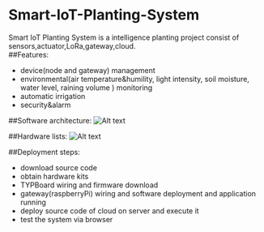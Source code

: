 # Smart-IoT-Planting-System
Smart IoT Planting System is a intelligence planting project consist of sensors,actuator,LoRa,gateway,cloud.  
##Features:
- device(node and gateway) management
- environmental(air temperature&humility, light intensity, soil moisture, water level, raining volume ) monitoring
- automatic irrigation
- security&alarm

##Software architecture:
![Alt text](https://github.com/Python-IoT/Smart-IoT-Planting-System/blob/master/arch/sys-arch-diagram.png)

##Hardware lists:
![Alt text](https://github.com/Python-IoT/Smart-IoT-Planting-System/blob/master/arch/Hardware-kit-2.jpg)

##Deployment steps:
- download source code
- obtain hardware kits
- TYPBoard wiring and firmware download
- gateway(raspberryPi) wiring and software deployment and application running
- deploy source code of cloud on server and execute it
- test the system via browser
